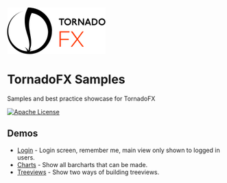 ![TornadoFX Logo](graphics/tornado-fx-logo.png?raw=true "TornadoFX")
# TornadoFX Samples

Samples and best practice showcase for TornadoFX

[![Apache License](https://img.shields.io/badge/license-Apache%20License%202.0-blue.svg)](http://www.apache.org/licenses/LICENSE-2.0)

## Demos

- [Login](https://github.com/edvin/tornadofx-samples/tree/master/login) - Login screen, remember me, main view only shown to logged in users.
- [Charts](https://github.com/edvin/tornadofx-samples/tree/master/charts) - Show all barcharts that can be made.
- [Treeviews](https://github.com/edvin/tornadofx-samples/tree/master/charts) - Show two ways of building treeviews.